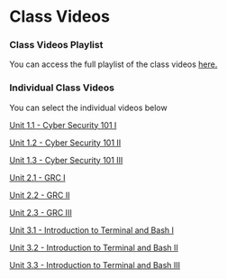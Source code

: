 # Class Videos

### Class Videos Playlist
You can access the full playlist of the class videos [here.](https://www.youtube.com/playlist?list=PL3-pmOcmG1BKRWmOq9hpu8O5B4pvnM9Jb)


### Individual Class Videos
You can select the individual videos below

[Unit 1.1 - Cyber Security 101 I](https://youtu.be/bkGwhyvMwQg)

[Unit 1.2 - Cyber Security 101 II](https://youtu.be/G1cgHbLgoNo)

[Unit 1.3 - Cyber Security 101 III](https://youtu.be/_oPWXPVYtck)

[Unit 2.1 - GRC I](https://youtu.be/FUz4_dakzq4)

[Unit 2.2 - GRC II](https://youtu.be/eIoLsJ7A09g)

[Unit 2.3 - GRC III](https://youtu.be/yKM9_jBLwpg)

[Unit 3.1 - Introduction to Terminal and Bash I](https://youtu.be/YF1tNouvyEg)

[Unit 3.2 - Introduction to Terminal and Bash II](https://youtu.be/VOUOxxINb0c)

[Unit 3.3 - Introduction to Terminal and Bash III](https://youtu.be/0g4CUY-38-g)
